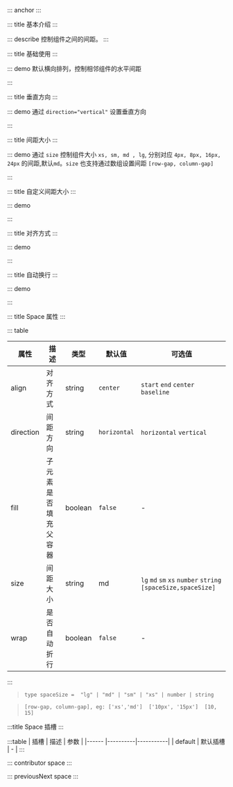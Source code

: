 ::: anchor
:::

::: title 基本介绍
:::

::: describe 控制组件之间的间距。
:::

::: title 基础使用
:::

::: demo 默认横向排列，控制相邻组件的水平间距

<template>
  <lay-space>
    <lay-button v-for="idx of 5" type="normal">按钮 {{idx}}</lay-button>
  </lay-space>
</template>

<script>
import { ref } from 'vue'

export default {
  setup() {

    return {
    }
  }
}
</script>

:::


::: title 垂直方向
:::

::: demo 通过 `direction="vertical"` 设置垂直方向

<template>
  <lay-space direction="vertical" fill wrap>
    <lay-button v-for="idx of 5" type="normal" fluid="true">按钮 {{idx}}</lay-button>
  </lay-space>
</template>

<script>
import { ref } from 'vue'

export default {
  setup() {

    return {
    }
  }
}
</script>

:::


::: title 间距大小
:::

::: demo 通过 `size` 控制组件大小 `xs, sm, md , lg`, 分别对应 `4px, 8px, 16px, 24px` 的间距,默认`md`。`size` 也支持通过数组设置间距 `[row-gap, column-gap]`

<template>
    <lay-radio 
      v-for="sizeKey of sizeKeys" 
      v-model="sizeSelected" 
      name="action" 
      :value="sizeKey"
       @change="changeSize">
      {{sizeKey}}
    </lay-radio>
    <br><br>
  <lay-space :size="spaceSize">
    <lay-button v-for="idx of 5" type="normal">按钮 {{idx}}</lay-button>
  </lay-space>
</template>

<script>
import { ref } from 'vue'

export default {
  setup() {
    const sizeKeys = ["xs","sm","md","lg"];
    const spaceSize = ref();

    const sizeSelected = ref("sm");
    const changeSize = function( key ) {
      spaceSize.value = key;
    }

    return {
        sizeSelected,
        changeSize,
        spaceSize,
    }
  }
}
</script>

:::


::: title 自定义间距大小
:::

::: demo

<template>
  <lay-slider v-model="customSize"></lay-slider>
  <br><br>
  <lay-space :size="customSize">
    <lay-button v-for="idx of 5" type="normal">按钮 {{idx}}</lay-button>
  </lay-space>
</template>

<script>
import { ref } from 'vue'

export default {
  setup() {
    const customSize = ref(8);

    return {
        customSize,
    }
  }
}
</script>

:::


::: title 对齐方式
:::

::: demo

<template>
    <lay-radio 
      v-for="alignKey of alignKeys" 
      v-model="alignSelected" 
      name="action" 
      :value="alignKey"
       @change="changeAlign">
      {{alignKey}}
    </lay-radio>
    <br><br>
  <lay-space :align="spaceAlign" style="backgroundColor: whitesmoke;padding: 10px;">
    <span>Space:</span>
    <lay-button>默认按钮</lay-button>
    <lay-card title="标题">
      内容
    </lay-card>
  </lay-space>
</template>

<script>
import { ref } from 'vue'

export default {
  setup() {
    const alignKeys = ["start", "center","end","baseline"];
    const spaceAlign = ref();

    const alignSelected = ref("center");
    const changeAlign = function( key ) {
      spaceAlign.value = key;
    }

    return {
      alignSelected,
      changeAlign,
      spaceAlign,
    }
  }
}
</script>

:::


::: title 自动换行
:::

::: demo

<template>
  <lay-space wrap :size="[16,24]">
    <lay-button v-for="_ of 20">默认按钮{{_}}</lay-button>
  </lay-space>
</template>

<script>
import { ref } from 'vue'

export default {
  setup() {

    return {
    }
  }
}
</script>

:::


::: title Space 属性
:::

::: table

| 属性        | 描述     | 类型    | 默认值    | 可选值                             |
| ----------- | -------- | ------ | ------ | ------ |
| align | 对齐方式 | string| `center`| `start` `end` `center` `baseline`|
| direction | 间距方向 | string | `horizontal` | `horizontal` `vertical`|
| fill | 子元素是否填充父容器 | boolean| `false`| -|
| size | 间距大小 | string | md | `lg` `md` `sm` `xs` `number` `string` `[spaceSize,spaceSize]`|
| wrap | 是否自动折行 | boolean| `false`| -|

:::

>`type spaceSize =  "lg" | "md" | "sm" | "xs" | number | string`

> `[row-gap, column-gap], eg: ['xs','md']  ['10px', '15px']  [10, 15]`

:::title Space 插槽
:::

:::table
| 插槽 | 描述 | 参数 |
|------ |----------|-----------|
| default | 默认插槽 | - |
:::


::: contributor space
::: 

::: previousNext space
:::